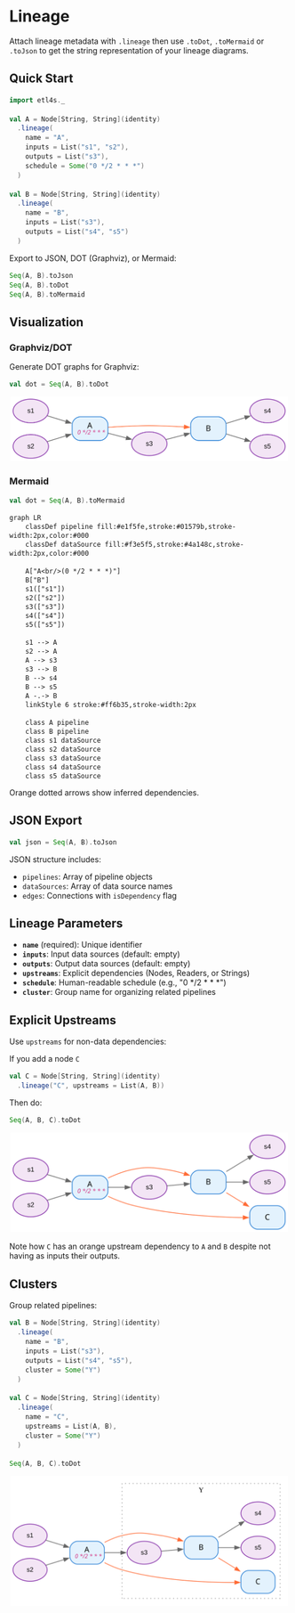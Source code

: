 # Lineage

Attach lineage metadata with `.lineage` then use `.toDot`, `.toMermaid` or `.toJson` to
get the string representation of your lineage diagrams.

## Quick Start

```scala
import etl4s._

val A = Node[String, String](identity)
  .lineage(
    name = "A",
    inputs = List("s1", "s2"),
    outputs = List("s3"), 
    schedule = Some("0 */2 * * *")
  )

val B = Node[String, String](identity)
  .lineage(
    name = "B",
    inputs = List("s3"),
    outputs = List("s4", "s5")
  )
```

Export to JSON, DOT (Graphviz), or Mermaid:

```scala
Seq(A, B).toJson
Seq(A, B).toDot
Seq(A, B).toMermaid
```

## Visualization

### Graphviz/DOT

Generate DOT graphs for Graphviz:

```scala
val dot = Seq(A, B).toDot
```

<p align="center">
  <img src="https://raw.githubusercontent.com/mattlianje/etl4s/master/pix/graphviz-example.svg" width="500">
</p>

### Mermaid

```scala
val dot = Seq(A, B).toMermaid
```

```mermaid
graph LR
    classDef pipeline fill:#e1f5fe,stroke:#01579b,stroke-width:2px,color:#000
    classDef dataSource fill:#f3e5f5,stroke:#4a148c,stroke-width:2px,color:#000

    A["A<br/>(0 */2 * * *)"]
    B["B"]
    s1(["s1"])
    s2(["s2"])
    s3(["s3"])
    s4(["s4"])
    s5(["s5"])

    s1 --> A
    s2 --> A
    A --> s3
    s3 --> B
    B --> s4
    B --> s5
    A -.-> B
    linkStyle 6 stroke:#ff6b35,stroke-width:2px

    class A pipeline
    class B pipeline
    class s1 dataSource
    class s2 dataSource
    class s3 dataSource
    class s4 dataSource
    class s5 dataSource
```

Orange dotted arrows show inferred dependencies.

## JSON Export

```scala
val json = Seq(A, B).toJson
```

JSON structure includes:
- `pipelines`: Array of pipeline objects
- `dataSources`: Array of data source names
- `edges`: Connections with `isDependency` flag

## Lineage Parameters

- **`name`** (required): Unique identifier
- **`inputs`**: Input data sources (default: empty)
- **`outputs`**: Output data sources (default: empty)
- **`upstreams`**: Explicit dependencies (Nodes, Readers, or Strings)
- **`schedule`**: Human-readable schedule (e.g., "0 */2 * * *")
- **`cluster`**: Group name for organizing related pipelines

## Explicit Upstreams

Use `upstreams` for non-data dependencies:

If you add a node `C`
```scala
val C = Node[String, String](identity)
  .lineage("C", upstreams = List(A, B))

```

Then do:
```scala
Seq(A, B, C).toDot
```

<p align="center">
  <img src="https://raw.githubusercontent.com/mattlianje/etl4s/master/pix/graphviz-dependencies-example.svg" width="500">
</p>

Note how `C` has an orange upstream dependency to `A` and `B` despite not having as inputs their outputs.


## Clusters

Group related pipelines:

```scala
val B = Node[String, String](identity)
  .lineage(
    name = "B",
    inputs = List("s3"),
    outputs = List("s4", "s5"),
    cluster = Some("Y")
  )

val C = Node[String, String](identity)
  .lineage(
    name = "C",
    upstreams = List(A, B),
    cluster = Some("Y")
  )

Seq(A, B, C).toDot
```

<p align="center">
  <img src="https://raw.githubusercontent.com/mattlianje/etl4s/master/pix/graphviz-cluster-example.svg" width="500">
</p>

